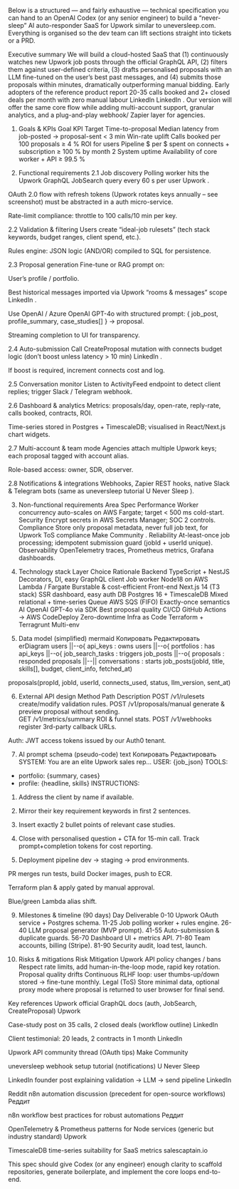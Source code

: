 Below is a structured ― and fairly exhaustive ― technical specification you can hand to an OpenAI Codex (or any senior engineer) to build a “never-sleep” AI auto-responder SaaS for Upwork similar to uneversleep.com.
Everything is organised so the dev team can lift sections straight into tickets or a PRD.

Executive summary
We will build a cloud-hosted SaaS that (1) continuously watches new Upwork job posts through the official GraphQL API, (2) filters them against user-defined criteria, (3) drafts personalised proposals with an LLM fine-tuned on the user’s best past messages, and (4) submits those proposals within minutes, dramatically outperforming manual bidding. Early adopters of the reference product report 20-35 calls booked and 2+ closed deals per month with zero manual labour 
LinkedIn
LinkedIn
. Our version will offer the same core flow while adding multi-account support, granular analytics, and a plug-and-play webhook/ Zapier layer for agencies.

1. Goals & KPIs
Goal	KPI	Target
Time-to-proposal	Median latency from job-posted → proposal-sent	< 3 min
Win-rate uplift	Calls booked per 100 proposals	≥ 4 %
ROI for users	Pipeline $ per $ spent on connects + subscription	≥ 100 % by month 2
System uptime	Availability of core worker + API	≥ 99.5 %

2. Functional requirements
2.1 Job discovery
Polling worker hits the Upwork GraphQL JobSearch query every 60 s per user 
Upwork
.

OAuth 2.0 flow with refresh tokens (Upwork rotates keys annually – see screenshot) must be abstracted in a auth micro-service.

Rate-limit compliance: throttle to 100 calls/10 min per key.

2.2 Validation & filtering
Users create “ideal-job rulesets” (tech stack keywords, budget ranges, client spend, etc.).

Rules engine: JSON logic (AND/OR) compiled to SQL for persistence.

2.3 Proposal generation
Fine-tune or RAG prompt on:

User’s profile / portfolio.

Best historical messages imported via Upwork “rooms & messages” scope 
LinkedIn
.

Use OpenAI / Azure OpenAI GPT-4o with structured prompt: { job_post, profile_summary, case_studies[] } → proposal.

Streaming completion to UI for transparency.

2.4 Auto-submission
Call CreateProposal mutation with connects budget logic (don’t boost unless latency > 10 min) 
LinkedIn
.

If boost is required, increment connects cost and log.

2.5 Conversation monitor
Listen to ActivityFeed endpoint to detect client replies; trigger Slack / Telegram webhook.

2.6 Dashboard & analytics
Metrics: proposals/day, open-rate, reply-rate, calls booked, contracts, ROI.

Time-series stored in Postgres + TimescaleDB; visualised in React/Next.js chart widgets.

2.7 Multi-account & team mode
Agencies attach multiple Upwork keys; each proposal tagged with account alias.

Role-based access: owner, SDR, observer.

2.8 Notifications & integrations
Webhooks, Zapier REST hooks, native Slack & Telegram bots (same as uneversleep tutorial 
U Never Sleep
).

3. Non-functional requirements
Area	Spec
Performance	Worker concurrency auto-scales on AWS Fargate; target < 500 ms cold-start.
Security	Encrypt secrets in AWS Secrets Manager; SOC 2 controls.
Compliance	Store only proposal metadata, never full job text, for Upwork ToS compliance 
Make Community
.
Reliability	At-least-once job processing; idempotent submission guard (jobId + userId unique).
Observability	OpenTelemetry traces, Prometheus metrics, Grafana dashboards.

4. Technology stack
Layer	Choice	Rationale
Backend	TypeScript + NestJS	Decorators, DI, easy GraphQL client
Job worker	Node18 on AWS Lambda / Fargate	Burstable & cost-efficient
Front-end	Next.js 14 (T3 stack)	SSR dashboard, easy auth
DB	Postgres 16 + TimescaleDB	Mixed relational + time-series
Queue	AWS SQS (FIFO)	Exactly-once semantics
AI	OpenAI GPT-4o via SDK	Best proposal quality
CI/CD	GitHub Actions → AWS CodeDeploy	Zero-downtime
Infra as Code	Terraform + Terragrunt	Multi-env

5. Data model (simplified)
mermaid
Копировать
Редактировать
erDiagram
  users ||--o{ api_keys : owns
  users ||--o{ portfolios : has
  api_keys ||--o{ job_search_tasks : triggers
  job_posts ||--o{ proposals : responded
  proposals ||--|| conversations : starts
job_posts(jobId, title, skills[], budget, client_info, fetched_at)

proposals(propId, jobId, userId, connects_used, status, llm_version, sent_at)

6. External API design
Method	Path	Description
POST /v1/rulesets	create/modify validation rules.	
POST /v1/proposals/manual	generate & preview proposal without sending.	
GET /v1/metrics/summary	ROI & funnel stats.	
POST /v1/webhooks	register 3rd-party callback URLs.	

Auth: JWT access tokens issued by our Auth0 tenant.

7. AI prompt schema (pseudo-code)
text
Копировать
Редактировать
SYSTEM: You are an elite Upwork sales rep...
USER: {job_json}
TOOLS:
  - portfolio: {summary, cases}
  - profile: {headline, skills}
INSTRUCTIONS:
  1. Address the client by name if available.
  2. Mirror their key requirement keywords in first 2 sentences.
  3. Insert exactly 2 bullet points of relevant case studies.
  4. Close with personalised question + CTA for 15-min call.
Track prompt+completion tokens for cost reporting.

8. Deployment pipeline
dev → staging → prod environments.

PR merges run tests, build Docker images, push to ECR.

Terraform plan & apply gated by manual approval.

Blue/green Lambda alias shift.

9. Milestones & timeline (90 days)
Day	Deliverable
0-10	Upwork OAuth service + Postgres schema.
11-25	Job polling worker + rules engine.
26-40	LLM proposal generator (MVP prompt).
41-55	Auto-submission & duplicate guards.
56-70	Dashboard UI + metrics API.
71-80	Team accounts, billing (Stripe).
81-90	Security audit, load test, launch.

10. Risks & mitigations
Risk	Mitigation
Upwork API policy changes / bans	Respect rate limits, add human-in-the-loop mode, rapid key rotation.
Proposal quality drifts	Continuous RLHF loop: user thumbs-up/down stored → fine-tune monthly.
Legal (ToS)	Store minimal data, optional proxy mode where proposal is returned to user browser for final send.

Key references
Upwork official GraphQL docs (auth, JobSearch, CreateProposal) 
Upwork

Case-study post on 35 calls, 2 closed deals (workflow outline) 
LinkedIn

Client testimonial: 20 leads, 2 contracts in 1 month 
LinkedIn

Upwork API community thread (OAuth tips) 
Make Community

uneversleep webhook setup tutorial (notifications) 
U Never Sleep

LinkedIn founder post explaining validation → LLM → send pipeline 
LinkedIn

Reddit n8n automation discussion (precedent for open-source workflows) 
Реддит

n8n workflow best practices for robust automations 
Реддит

OpenTelemetry & Prometheus patterns for Node services (generic but industry standard) 
Upwork

TimescaleDB time-series suitability for SaaS metrics 
salescaptain.io

This spec should give Codex (or any engineer) enough clarity to scaffold repositories, generate boilerplate, and implement the core loops end-to-end.
